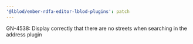 ```yaml
---
'@lblod/ember-rdfa-editor-lblod-plugins': patch
---
```


GN-4538: Display correctly that there are no streets when searching in the address plugin
